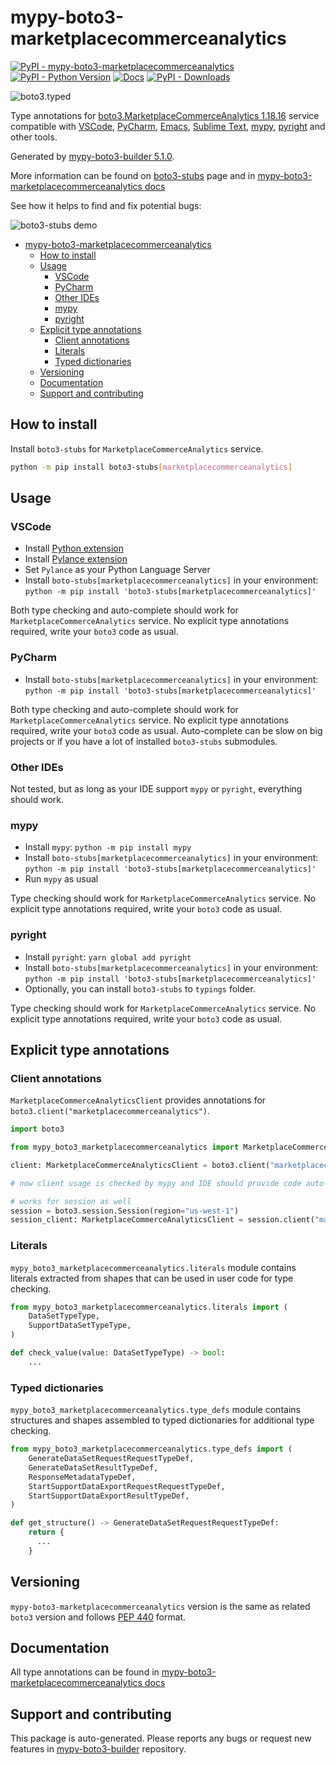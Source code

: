 <a id="mypy-boto3-marketplacecommerceanalytics"></a>

# mypy-boto3-marketplacecommerceanalytics

[![PyPI - mypy-boto3-marketplacecommerceanalytics](https://img.shields.io/pypi/v/mypy-boto3-marketplacecommerceanalytics.svg?color=blue)](https://pypi.org/project/mypy-boto3-marketplacecommerceanalytics)
[![PyPI - Python Version](https://img.shields.io/pypi/pyversions/mypy-boto3-marketplacecommerceanalytics.svg?color=blue)](https://pypi.org/project/mypy-boto3-marketplacecommerceanalytics)
[![Docs](https://img.shields.io/readthedocs/mypy-boto3-builder.svg?color=blue)](https://mypy-boto3-builder.readthedocs.io/)
[![PyPI - Downloads](https://img.shields.io/pypi/dw/mypy-boto3-marketplacecommerceanalytics?color=blue)](https://pypistats.org/packages/mypy-boto3-marketplacecommerceanalytics)

![boto3.typed](https://github.com/vemel/mypy_boto3_builder/raw/master/logo.png)

Type annotations for
[boto3.MarketplaceCommerceAnalytics 1.18.16](https://boto3.amazonaws.com/v1/documentation/api/1.18.16/reference/services/marketplacecommerceanalytics.html#MarketplaceCommerceAnalytics)
service compatible with [VSCode](https://code.visualstudio.com/),
[PyCharm](https://www.jetbrains.com/pycharm/),
[Emacs](https://www.gnu.org/software/emacs/),
[Sublime Text](https://www.sublimetext.com/),
[mypy](https://github.com/python/mypy),
[pyright](https://github.com/microsoft/pyright) and other tools.

Generated by
[mypy-boto3-builder 5.1.0](https://github.com/vemel/mypy_boto3_builder).

More information can be found on
[boto3-stubs](https://pypi.org/project/boto3-stubs/) page and in
[mypy-boto3-marketplacecommerceanalytics docs](https://vemel.github.io/boto3_stubs_docs/mypy_boto3_marketplacecommerceanalytics/)

See how it helps to find and fix potential bugs:

![boto3-stubs demo](https://github.com/vemel/mypy_boto3_builder/raw/master/demo.gif)

- [mypy-boto3-marketplacecommerceanalytics](#mypy-boto3-marketplacecommerceanalytics)
  - [How to install](#how-to-install)
  - [Usage](#usage)
    - [VSCode](#vscode)
    - [PyCharm](#pycharm)
    - [Other IDEs](#other-ides)
    - [mypy](#mypy)
    - [pyright](#pyright)
  - [Explicit type annotations](#explicit-type-annotations)
    - [Client annotations](#client-annotations)
    - [Literals](#literals)
    - [Typed dictionaries](#typed-dictionaries)
  - [Versioning](#versioning)
  - [Documentation](#documentation)
  - [Support and contributing](#support-and-contributing)

<a id="how-to-install"></a>

## How to install

Install `boto3-stubs` for `MarketplaceCommerceAnalytics` service.

```bash
python -m pip install boto3-stubs[marketplacecommerceanalytics]
```

<a id="usage"></a>

## Usage

<a id="vscode"></a>

### VSCode

- Install
  [Python extension](https://marketplace.visualstudio.com/items?itemName=ms-python.python)
- Install
  [Pylance extension](https://marketplace.visualstudio.com/items?itemName=ms-python.vscode-pylance)
- Set `Pylance` as your Python Language Server
- Install `boto-stubs[marketplacecommerceanalytics]` in your environment:
  `python -m pip install 'boto3-stubs[marketplacecommerceanalytics]'`

Both type checking and auto-complete should work for
`MarketplaceCommerceAnalytics` service. No explicit type annotations required,
write your `boto3` code as usual.

<a id="pycharm"></a>

### PyCharm

- Install `boto-stubs[marketplacecommerceanalytics]` in your environment:
  `python -m pip install 'boto3-stubs[marketplacecommerceanalytics]'`

Both type checking and auto-complete should work for
`MarketplaceCommerceAnalytics` service. No explicit type annotations required,
write your `boto3` code as usual. Auto-complete can be slow on big projects or
if you have a lot of installed `boto3-stubs` submodules.

<a id="other-ides"></a>

### Other IDEs

Not tested, but as long as your IDE support `mypy` or `pyright`, everything
should work.

<a id="mypy"></a>

### mypy

- Install `mypy`: `python -m pip install mypy`
- Install `boto-stubs[marketplacecommerceanalytics]` in your environment:
  `python -m pip install 'boto3-stubs[marketplacecommerceanalytics]'`
- Run `mypy` as usual

Type checking should work for `MarketplaceCommerceAnalytics` service. No
explicit type annotations required, write your `boto3` code as usual.

<a id="pyright"></a>

### pyright

- Install `pyright`: `yarn global add pyright`
- Install `boto-stubs[marketplacecommerceanalytics]` in your environment:
  `python -m pip install 'boto3-stubs[marketplacecommerceanalytics]'`
- Optionally, you can install `boto3-stubs` to `typings` folder.

Type checking should work for `MarketplaceCommerceAnalytics` service. No
explicit type annotations required, write your `boto3` code as usual.

<a id="explicit-type-annotations"></a>

## Explicit type annotations

<a id="client-annotations"></a>

### Client annotations

`MarketplaceCommerceAnalyticsClient` provides annotations for
`boto3.client("marketplacecommerceanalytics")`.

```python
import boto3

from mypy_boto3_marketplacecommerceanalytics import MarketplaceCommerceAnalyticsClient

client: MarketplaceCommerceAnalyticsClient = boto3.client("marketplacecommerceanalytics")

# now client usage is checked by mypy and IDE should provide code auto-complete

# works for session as well
session = boto3.session.Session(region="us-west-1")
session_client: MarketplaceCommerceAnalyticsClient = session.client("marketplacecommerceanalytics")
```

<a id="literals"></a>

### Literals

`mypy_boto3_marketplacecommerceanalytics.literals` module contains literals
extracted from shapes that can be used in user code for type checking.

```python
from mypy_boto3_marketplacecommerceanalytics.literals import (
    DataSetTypeType,
    SupportDataSetTypeType,
)

def check_value(value: DataSetTypeType) -> bool:
    ...
```

<a id="typed-dictionaries"></a>

### Typed dictionaries

`mypy_boto3_marketplacecommerceanalytics.type_defs` module contains structures
and shapes assembled to typed dictionaries for additional type checking.

```python
from mypy_boto3_marketplacecommerceanalytics.type_defs import (
    GenerateDataSetRequestRequestTypeDef,
    GenerateDataSetResultTypeDef,
    ResponseMetadataTypeDef,
    StartSupportDataExportRequestRequestTypeDef,
    StartSupportDataExportResultTypeDef,
)

def get_structure() -> GenerateDataSetRequestRequestTypeDef:
    return {
      ...
    }
```

<a id="versioning"></a>

## Versioning

`mypy-boto3-marketplacecommerceanalytics` version is the same as related
`boto3` version and follows
[PEP 440](https://www.python.org/dev/peps/pep-0440/) format.

<a id="documentation"></a>

## Documentation

All type annotations can be found in
[mypy-boto3-marketplacecommerceanalytics docs](https://vemel.github.io/boto3_stubs_docs/mypy_boto3_marketplacecommerceanalytics/)

<a id="support-and-contributing"></a>

## Support and contributing

This package is auto-generated. Please reports any bugs or request new features
in [mypy-boto3-builder](https://github.com/vemel/mypy_boto3_builder/issues/)
repository.
